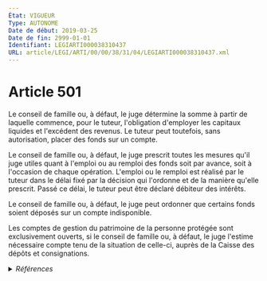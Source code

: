 ```yaml
---
État: VIGUEUR
Type: AUTONOME
Date de début: 2019-03-25
Date de fin: 2999-01-01
Identifiant: LEGIARTI000038310437
URL: article/LEGI/ARTI/00/00/38/31/04/LEGIARTI000038310437.xml
---
```


<h1>Article 501</h1>

Le conseil de famille ou, à défaut, le juge détermine la somme à partir de
laquelle commence, pour le tuteur, l'obligation d'employer les capitaux liquides
et l'excédent des revenus. Le tuteur peut toutefois, sans autorisation, placer
des fonds sur un compte.<br />

Le conseil de famille ou, à défaut, le juge prescrit toutes les mesures qu'il
juge utiles quant à l'emploi ou au remploi des fonds soit par avance, soit à
l'occasion de chaque opération. L'emploi ou le remploi est réalisé par le tuteur
dans le délai fixé par la décision qui l'ordonne et de la manière qu'elle
prescrit. Passé ce délai, le tuteur peut être déclaré débiteur des intérêts.<br />

Le conseil de famille ou, à défaut, le juge peut ordonner que certains fonds
soient déposés sur un compte indisponible.<br />

Les comptes de gestion du patrimoine de la personne protégée sont exclusivement
ouverts, si le conseil de famille ou, à défaut, le juge l'estime nécessaire
compte tenu de la situation de celle-ci, auprès de la Caisse des dépôts et
consignations.


<details>
  <summary><em>Références</em></summary>

  <h2>Articles faisant référence à l'article</h2>
  
  <ul>
    <li>
      <a href="https://legal.tricoteuses.fr//redirection/LEGIARTI000038262758?vers=git&vers=legifrance">LOI n° 2019-222 du 23 mars 2019 de programmation 2018-2022 et de réforme pour la justice - article 9 PARTIELLEMENT_MODIF VIGUEUR, en vigueur depuis le 2019-03-25</a> MODIFIE source
    </li>
  </ul>
  
  <h2>Références faites par l'article</h2>
  
  <ul>
    <li>
      1969-02-15 CITATION cible <a href="https://legal.tricoteuses.fr//redirection/LEGIARTI000006286388?vers=git&vers=legifrance">Décret n°69-195 du 15 février 1969 pris pour l'application de l'article 499 du code civil. - article 3 AUTONOME VIGUEUR, en vigueur depuis le 1972-04-13</a>
    </li>
    <li>
      1970-03-04 TXT_SOURCE cible <a href="https://legal.tricoteuses.fr//redirection/LEGITEXT000006069470?vers=git&vers=legifrance">Arrêté du 4 mars 1970 relatif à l'application de l'article 3 du décret n° 69-195 du 15 février 1969 relatif aux émoluments dus par les incapables majeurs aux gérants de tutelle VIGUEUR</a>
    </li>
    <li>
      1970-03-04 TXT_SOURCE cible <a href="https://legal.tricoteuses.fr//redirection/LEGIARTI000006286810?vers=git&vers=legifrance">Arrêté du 4 mars 1970 relatif à l'application de l'article 3 du décret n° 69-195 du 15 février 1969 relatif aux émoluments dus par les incapables majeurs aux gérants de tutelle - article 1 AUTONOME VIGUEUR, en vigueur depuis le 1970-03-13</a>
    </li>
    <li>
      1970-03-04 TXT_SOURCE cible <a href="https://legal.tricoteuses.fr//redirection/LEGIARTI000006286813?vers=git&vers=legifrance">Arrêté du 4 mars 1970 relatif à l'application de l'article 3 du décret n° 69-195 du 15 février 1969 relatif aux émoluments dus par les incapables majeurs aux gérants de tutelle - article 2 AUTONOME VIGUEUR, en vigueur depuis le 1983-02-26</a>
    </li>
    <li>
      1970-03-04 CITATION cible <a href="https://legal.tricoteuses.fr//redirection/LEGIARTI000006286815?vers=git&vers=legifrance">Arrêté du 4 mars 1970 relatif à l'application de l'article 3 du décret n° 69-195 du 15 février 1969 relatif aux émoluments dus par les incapables majeurs aux gérants de tutelle - article 3 AUTONOME VIGUEUR, en vigueur depuis le 1971-02-10</a>
    </li>
    <li>
      1970-03-04 TXT_SOURCE cible <a href="https://legal.tricoteuses.fr//redirection/LEGIARTI000006286815?vers=git&vers=legifrance">Arrêté du 4 mars 1970 relatif à l'application de l'article 3 du décret n° 69-195 du 15 février 1969 relatif aux émoluments dus par les incapables majeurs aux gérants de tutelle - article 3 AUTONOME VIGUEUR, en vigueur depuis le 1971-02-10</a>
    </li>
    <li>
      1970-03-04 TXT_SOURCE cible <a href="https://legal.tricoteuses.fr//redirection/LEGIARTI000006286816?vers=git&vers=legifrance">Arrêté du 4 mars 1970 relatif à l'application de l'article 3 du décret n° 69-195 du 15 février 1969 relatif aux émoluments dus par les incapables majeurs aux gérants de tutelle - article 4 AUTONOME VIGUEUR, en vigueur depuis le 1970-03-13</a>
    </li>
    <li>
      1989-07-10 CITATION cible <a href="https://legal.tricoteuses.fr//redirection/LEGIARTI000006681921?vers=git&vers=legifrance">Loi n°89-475 du 10 juillet 1989 relative à l'accueil par des particuliers, à leur domicile, à titre onéreux, de personnes âgées ou handicapées adultes (1). - article 14 AUTONOME ABROGE, en vigueur du 1989-07-12 au 2000-12-23</a>
    </li>
    <li>
      2008-12-22 CITATION cible <a href="https://legal.tricoteuses.fr//redirection/LEGIARTI000044929395?vers=git&vers=legifrance">Décret n° 2008-1484 du 22 décembre 2008 relatif aux actes de gestion du patrimoine des personnes placées en curatelle ou en tutelle, et pris en application des articles 452, 496 et 502 du code civil - article Annexe 1 AUTONOME VIGUEUR, en vigueur depuis le 2022-01-01</a>
    </li>
    <li>
      2019-03-23 MODIFIE cible <a href="https://legal.tricoteuses.fr//redirection/LEGIARTI000038262758?vers=git&vers=legifrance">LOI n° 2019-222 du 23 mars 2019 de programmation 2018-2022 et de réforme pour la justice - article 9 PARTIELLEMENT_MODIF VIGUEUR, en vigueur depuis le 2019-03-25</a>
    </li>
    <li>
      2999-01-01 CITATION cible <a href="https://legal.tricoteuses.fr//redirection/LEGIARTI000006797968?vers=git&vers=legifrance">Code de l'action sociale et des familles - article L443-7 AUTONOME VIGUEUR, en vigueur depuis le 2002-01-18</a>
    </li>
    <li>
      CODIFICATION source Loi 1803-03-14
    </li>
  </ul>
</details>
